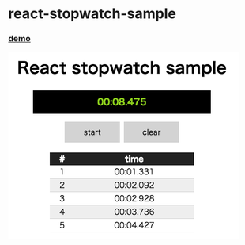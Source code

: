 # react-stopwatch-sample
### [demo](https://toiroakr.github.io/react-stopwatch-sample/)
![screenshot](./screenshot.png)
